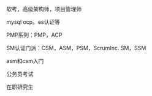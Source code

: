软考，高级架构师，项目管理师

mysql ocp。es认证等

PMP系列：PMP，ACP

SM认证门派：CSM，ASM，PSM，ScrumInc. SM，SSM

asm和csm入门

公务员考试

在职研究生